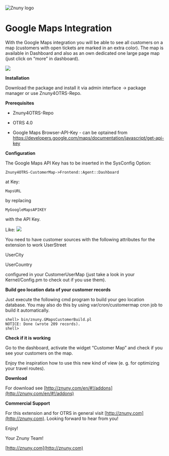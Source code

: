 ![Znuny logo](http://znuny.com/assets/images/logo_small.png)

Google Maps Integration
=======================
With the Google Maps integration you will be able to see all customers on a map (customers with open tickets are marked in an extra color). The map is available in Dashboard and also as an own dedicated one large page map (just click on “more” in dashboard).

<img src="https://raw.github.com/znuny/Znuny4OTRS-CustomerMap/master/screenshots/customermap.png" />

**Installation**

Download the package and install it via admin interface -> package manager or use Znuny4OTRS-Repo.


**Prerequisites**

- Znuny4OTRS-Repo

- OTRS 4.0

- Google Maps Browser-API-Key - can be optained from https://developers.google.com/maps/documentation/javascript/get-api-key

**Configuration**

The Google Maps API Key has to be inserted in the SysConfig Option:
```
Znuny4OTRS-CustomerMap->Frontend::Agent::Dashboard
```
at Key:
```
MapsURL
```
by replacing
```
MyGoogleMapsAPIKEY
```
with the API Key.

Like:
<img src="https://raw.github.com/znuny/Znuny4OTRS-CustomerMap/master/doc/de/images/MapKeyInsert.jpg" />

You need to have customer sources with the following attributes for the extension to work
UserStreet

UserCity

UserCountry

configured in your CustomerUserMap (just take a look in your Kernel/Config.pm to check out if you use them).

**Build geo location data of your customer records**

Just execute the following cmd program to build your geo location database. You may also do this by using var/cron/customermap cron job to build it automatically.

    shell> bin/znuny.GMapsCustomerBuild.pl
    NOTICE: Done (wrote 209 records).
    shell>

**Check if it is working**

Go to the dashboard, activate the widget “Customer Map” and check if you see your customers on the map.

Enjoy the inspiration how to use this new kind of view (e. g. for optimizing your travel routes).

**Download**

For download see [http://znuny.com/en/#!/addons](http://znuny.com/en/#!/addons)

**Commercial Support**

For this extension and for OTRS in general visit [http://znuny.com](http://znuny.com). Looking forward to hear from you!

Enjoy!

 Your Znuny Team!

 [http://znuny.com](http://znuny.com)
